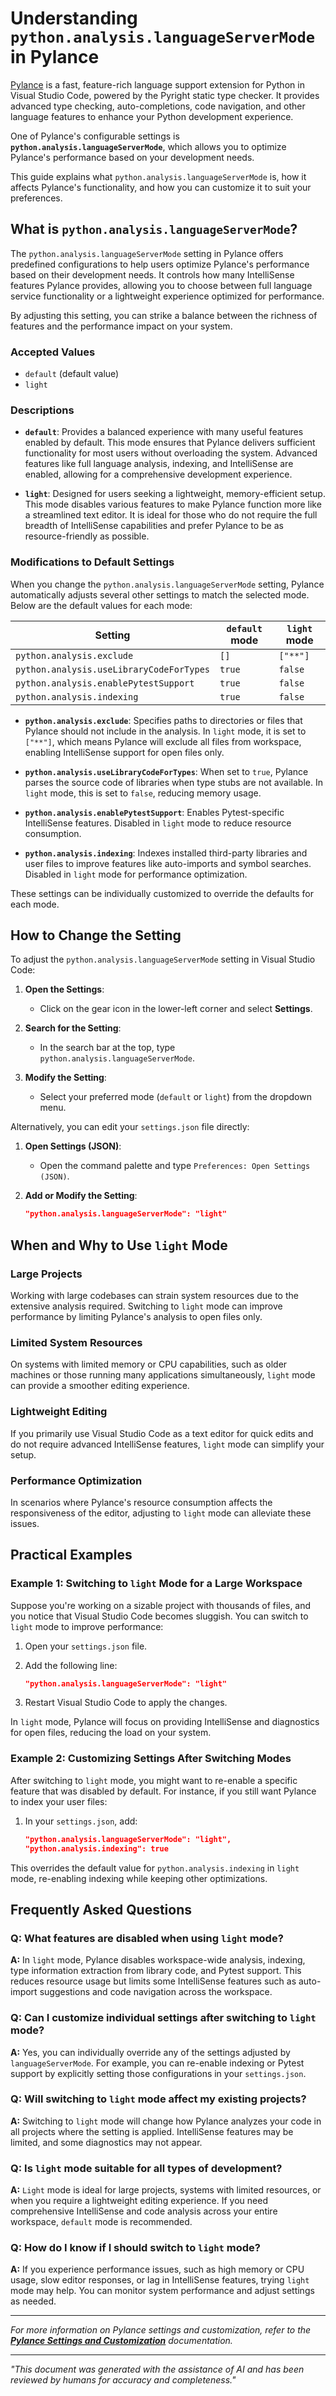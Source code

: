 # Understanding `python.analysis.languageServerMode` in Pylance

[Pylance](https://marketplace.visualstudio.com/items?itemName=ms-python.vscode-pylance) is a fast, feature-rich language support extension for Python in Visual Studio Code, powered by the Pyright static type checker. It provides advanced type checking, auto-completions, code navigation, and other language features to enhance your Python development experience.

One of Pylance's configurable settings is **`python.analysis.languageServerMode`**, which allows you to optimize Pylance's performance based on your development needs.

This guide explains what `python.analysis.languageServerMode` is, how it affects Pylance's functionality, and how you can customize it to suit your preferences.

## What is `python.analysis.languageServerMode`?

The `python.analysis.languageServerMode` setting in Pylance offers predefined configurations to help users optimize Pylance's performance based on their development needs. It controls how many IntelliSense features Pylance provides, allowing you to choose between full language service functionality or a lightweight experience optimized for performance.

By adjusting this setting, you can strike a balance between the richness of features and the performance impact on your system.

### Accepted Values

- `default` (default value)
- `light`

### Descriptions

- **`default`**: Provides a balanced experience with many useful features enabled by default. This mode ensures that Pylance delivers sufficient functionality for most users without overloading the system. Advanced features like full language analysis, indexing, and IntelliSense are enabled, allowing for a comprehensive development experience.

- **`light`**: Designed for users seeking a lightweight, memory-efficient setup. This mode disables various features to make Pylance function more like a streamlined text editor. It is ideal for those who do not require the full breadth of IntelliSense capabilities and prefer Pylance to be as resource-friendly as possible.

### Modifications to Default Settings

When you change the `python.analysis.languageServerMode` setting, Pylance automatically adjusts several other settings to match the selected mode. Below are the default values for each mode:

| Setting                                  | `default` mode | `light` mode |
| ---------------------------------------- | -------------- | ------------ |
| `python.analysis.exclude`                | `[]`           | `["**"]`     |
| `python.analysis.useLibraryCodeForTypes` | `true`         | `false`      |
| `python.analysis.enablePytestSupport`    | `true`         | `false`      |
| `python.analysis.indexing`               | `true`         | `false`      |

- **`python.analysis.exclude`**: Specifies paths to directories or files that Pylance should not include in the analysis. In `light` mode, it is set to `["**"]`, which means Pylance will exclude all files from workspace, enabling IntelliSense support for open files only.

- **`python.analysis.useLibraryCodeForTypes`**: When set to `true`, Pylance parses the source code of libraries when type stubs are not available. In `light` mode, this is set to `false`, reducing memory usage.

- **`python.analysis.enablePytestSupport`**: Enables Pytest-specific IntelliSense features. Disabled in `light` mode to reduce resource consumption.

- **`python.analysis.indexing`**: Indexes installed third-party libraries and user files to improve features like auto-imports and symbol searches. Disabled in `light` mode for performance optimization.

These settings can be individually customized to override the defaults for each mode.

## How to Change the Setting

To adjust the `python.analysis.languageServerMode` setting in Visual Studio Code:

1. **Open the Settings**:

   - Click on the gear icon in the lower-left corner and select **Settings**.

2. **Search for the Setting**:

   - In the search bar at the top, type `python.analysis.languageServerMode`.

3. **Modify the Setting**:

   - Select your preferred mode (`default` or `light`) from the dropdown menu.

Alternatively, you can edit your `settings.json` file directly:

1. **Open Settings (JSON)**:

   - Open the command palette and type `Preferences: Open Settings (JSON)`.

2. **Add or Modify the Setting**:

   ```json
   "python.analysis.languageServerMode": "light"
   ```

## When and Why to Use `light` Mode

### Large Projects

Working with large codebases can strain system resources due to the extensive analysis required. Switching to `light` mode can improve performance by limiting Pylance's analysis to open files only.

### Limited System Resources

On systems with limited memory or CPU capabilities, such as older machines or those running many applications simultaneously, `light` mode can provide a smoother editing experience.

### Lightweight Editing

If you primarily use Visual Studio Code as a text editor for quick edits and do not require advanced IntelliSense features, `light` mode can simplify your setup.

### Performance Optimization

In scenarios where Pylance's resource consumption affects the responsiveness of the editor, adjusting to `light` mode can alleviate these issues.

## Practical Examples

### Example 1: Switching to `light` Mode for a Large Workspace

Suppose you're working on a sizable project with thousands of files, and you notice that Visual Studio Code becomes sluggish. You can switch to `light` mode to improve performance:

1. Open your `settings.json` file.

2. Add the following line:

   ```json
   "python.analysis.languageServerMode": "light"
   ```

3. Restart Visual Studio Code to apply the changes.

In `light` mode, Pylance will focus on providing IntelliSense and diagnostics for open files, reducing the load on your system.

### Example 2: Customizing Settings After Switching Modes

After switching to `light` mode, you might want to re-enable a specific feature that was disabled by default. For instance, if you still want Pylance to index your user files:

1. In your `settings.json`, add:
   ```json
   "python.analysis.languageServerMode": "light",
   "python.analysis.indexing": true
   ```

This overrides the default value for `python.analysis.indexing` in `light` mode, re-enabling indexing while keeping other optimizations.

## Frequently Asked Questions

### Q: What features are disabled when using `light` mode?

**A:** In `light` mode, Pylance disables workspace-wide analysis, indexing, type information extraction from library code, and Pytest support. This reduces resource usage but limits some IntelliSense features such as auto-import suggestions and code navigation across the workspace.

### Q: Can I customize individual settings after switching to `light` mode?

**A:** Yes, you can individually override any of the settings adjusted by `languageServerMode`. For example, you can re-enable indexing or Pytest support by explicitly setting those configurations in your `settings.json`.

### Q: Will switching to `light` mode affect my existing projects?

**A:** Switching to `light` mode will change how Pylance analyzes your code in all projects where the setting is applied. IntelliSense features may be limited, and some diagnostics may not appear.

### Q: Is `light` mode suitable for all types of development?

**A:** `Light` mode is ideal for large projects, systems with limited resources, or when you require a lightweight editing experience. If you need comprehensive IntelliSense and code analysis across your entire workspace, `default` mode is recommended.

### Q: How do I know if I should switch to `light` mode?

**A:** If you experience performance issues, such as high memory or CPU usage, slow editor responses, or lag in IntelliSense features, trying `light` mode may help. You can monitor system performance and adjust settings as needed.

---

*For more information on Pylance settings and customization, refer to the ****[Pylance Settings and Customization](https://code.visualstudio.com/docs/python/settings-reference)**** documentation.*

---

*"This document was generated with the assistance of AI and has been reviewed by humans for accuracy and completeness."*


